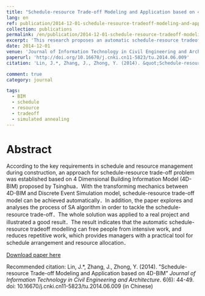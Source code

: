 ```yaml
---
title: "Schedule-resource Trade-off Modeling and Application based on 4D-BIM"
lang: en
ref: publication/2014-12-01-schedule-resource-tradeoff-modeling-and-application-based-on-bim
collection: publications
permalink: /en/publication/2014-12-01-schedule-resource-tradeoff-modeling-and-application-based-on-bim
excerpt: 'This research proposes an automatic schedule-resource tradeoff modeling and simulation approach for construction, which could avoid rework and improve work efficiency'
date: 2014-12-01
venue: 'Journal of Information Technology in Civil Engineering and Architecture'
paperurl: 'http://doi.org/10.16670/j.cnki.cn11-5823/tu.2014.06.009'
citation: 'Lin, J.*, Zhang, J., Zhong, Y. (2014). &quot;Schedule-resource Trade-off Modeling and Application based on 4D-BIM&quot; <i>Journal of Information Technology in Civil Engineering and Architecture</i>. 6(6): 44-49. doi: 10.16670/j.cnki.cn11-5823/tu.2014.06.009 (in Chinese)'

comment: true
category: journal

tags: 
  - BIM
  - schedule
  - resource
  - tradeoff
  - simulated annealing
---
```



Abstract
====

According to the key requirements in schedule and resource management during construction, an approach for schedule-resource trade-off problem was established based on 4 Dimensional Building Information Model (4D-BIM) proposed by Tsinghua．With the transforming mechanics between 4D-BIM and Discrete Event Simulation model, schedule-resource trade-off model can be achieved automatically．In addition, the paper explores and analyses the process of SA algorithm in order to tackle the schedule-resource trade-off．The whole solution was applied to a real project and illustrated a good result．The result indicates that the automatic schedule-resource tradeoff modelling can free people from intensive work, and reduces repetitive work, which provides managers with a practical tool for schedule arrangement and resource allocation．

[Download paper here](http://doi.org/10.16670/j.cnki.cn11-5823/tu.2014.06.009)

Recommended citation: Lin, J.*, Zhang, J., Zhong, Y. (2014). &quot;Schedule-resource Trade-off Modeling and Application based on 4D-BIM&quot; <i>Journal of Information Technology in Civil Engineering and Architecture</i>. 6(6): 44-49. doi: 10.16670/j.cnki.cn11-5823/tu.2014.06.009 (in Chinese)